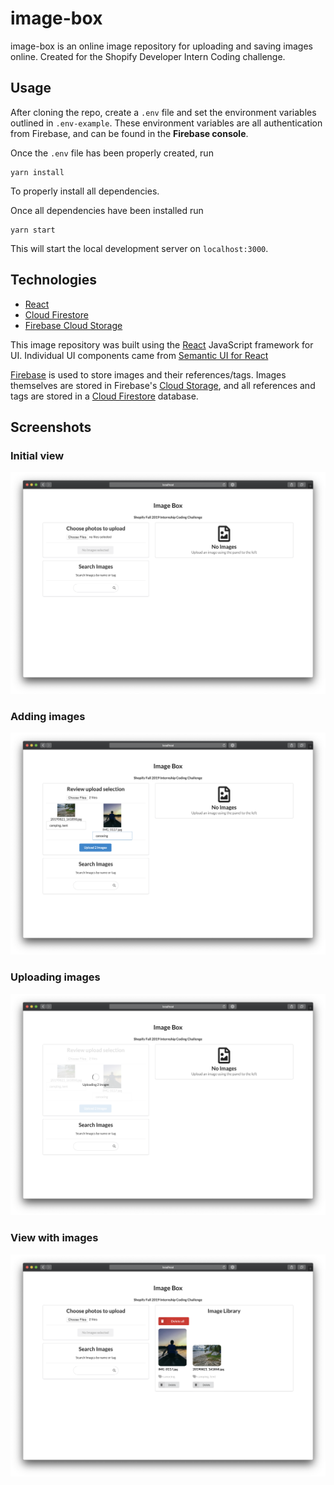 # image-box

image-box is an online image repository for uploading and saving images online. Created for the Shopify Developer Intern Coding challenge.


## Usage

After cloning the repo, create a `.env` file and set the environment variables outlined in `.env-example`. These environment variables are all authentication from Firebase, and can be found in the **Firebase console**.

Once the `.env` file has been properly created, run 

```
yarn install
```

To properly install all dependencies.



Once all dependencies have been installed run

```
yarn start
```



This will start the local development server on `localhost:3000`.



## Technologies

- [React](https://reactjs.org)
- [Cloud Firestore](https://firebase.google.com/products/firestore/)
- [Firebase Cloud Storage](https://firebase.google.com/products/storage/)

This image repository was built using the [React](https://reactjs.org) JavaScript framework for UI. Individual UI components came from [Semantic UI for React](https://react.semantic-ui.com)

[Firebase](https://firebase.google.com/) is used to store images and their references/tags. Images themselves are stored in Firebase's [Cloud Storage](https://firebase.google.com/products/storage/), and all references and tags are stored in a [Cloud Firestore](https://firebase.google.com/products/firestore/) database.

## Screenshots

### Initial view
![Initial](docs/img/initial.png)
### Adding images
![Adding Images](docs/img/adding_images.png)
### Uploading images
![Uploading Images](docs/img/uploading_images.png)
### View with images
![With Images](docs/img/with_images.png)